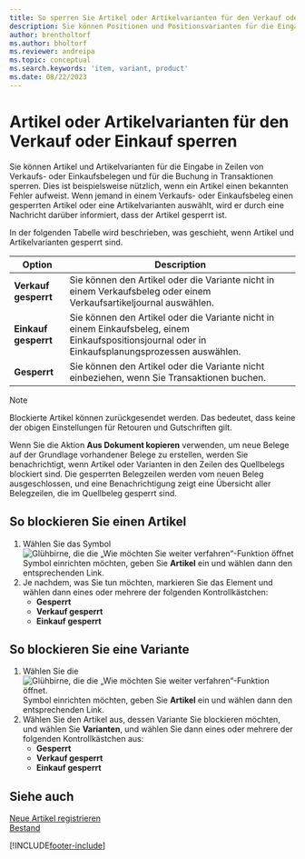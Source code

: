 ```yaml
---
title: So sperren Sie Artikel oder Artikelvarianten für den Verkauf oder Einkauf
description: Sie können Positionen und Positionsvarianten für die Eingabe in Zeilen von Verkaufs- oder Einkaufsbelegen sowie für die Buchung in einer Transaktion sperren.
author: brentholtorf
ms.author: bholtorf
ms.reviewer: andreipa
ms.topic: conceptual
ms.search.keywords: 'item, variant, product'
ms.date: 08/22/2023
---
```

# Artikel oder Artikelvarianten für den Verkauf oder Einkauf sperren

Sie können Artikel und Artikelvarianten für die Eingabe in Zeilen von Verkaufs- oder Einkaufsbelegen und für die Buchung in Transaktionen sperren. Dies ist beispielsweise nützlich, wenn ein Artikel einen bekannten Fehler aufweist. Wenn jemand in einem Verkaufs- oder Einkaufsbeleg einen gesperrten Artikel oder eine Artikelvarianten auswählt, wird er durch eine Nachricht darüber informiert, dass der Artikel gesperrt ist.

In der folgenden Tabelle wird beschrieben, was geschieht, wenn Artikel und Artikelvarianten gesperrt sind.  

|Option|Description|  
|--------------------|------------|  
|**Verkauf gesperrt**|Sie können den Artikel oder die Variante nicht in einem Verkaufsbeleg oder einem Verkaufsartikeljournal auswählen.|  
|**Einkauf gesperrt**|Sie können den Artikel oder die Variante nicht in einem Einkaufsbeleg, einem Einkaufspositionsjournal oder in Einkaufsplanungsprozessen auswählen.|  
|**Gesperrt**|Sie können den Artikel oder die Variante nicht einbeziehen, wenn Sie Transaktionen buchen.|  

> [!NOTE]
> Blockierte Artikel können zurückgesendet werden. Das bedeutet, dass keine der obigen Einstellungen für Retouren und Gutschriften gilt.

Wenn Sie die Aktion **Aus Dokument kopieren** verwenden, um neue Belege auf der Grundlage vorhandener Belege zu erstellen, werden Sie benachrichtigt, wenn Artikel oder Varianten in den Zeilen des Quellbelegs blockiert sind. Die gesperrten Belegzeilen werden vom neuen Beleg ausgeschlossen, und eine Benachrichtigung zeigt eine Übersicht aller Belegzeilen, die im Quellbeleg gesperrt sind.

## So blockieren Sie einen Artikel  

1. Wählen Sie das Symbol ![Glühbirne, die die „Wie möchten Sie weiter verfahren“-Funktion öffnet](media/ui-search/search_small.png "Wie möchten Sie weiter verfahren?") Symbol einrichten möchten, geben Sie **Artikel** ein und wählen dann den entsprechenden Link.  
2. Je nachdem, was Sie tun möchten, markieren Sie das Element und wählen dann eines oder mehrere der folgenden Kontrollkästchen:
    * **Gesperrt**
    * **Verkauf gesperrt**
    * **Einkauf gesperrt**  

## So blockieren Sie eine Variante  

1. Wählen Sie die ![Glühbirne, die die „Wie möchten Sie weiter verfahren“-Funktion öffnet.](media/ui-search/search_small.png "Wie möchten Sie weiter verfahren?") Symbol einrichten möchten, geben Sie **Artikel** ein und wählen dann den entsprechenden Link.  
2. Wählen Sie den Artikel aus, dessen Variante Sie blockieren möchten, und wählen Sie **Varianten**, und wählen Sie dann eines oder mehrere der folgenden Kontrollkästchen aus:  
    * **Gesperrt**
    * **Verkauf gesperrt**
    * **Einkauf gesperrt**

## Siehe auch  

[Neue Artikel registrieren](inventory-how-register-new-items.md)  
[Bestand](inventory-manage-inventory.md)  

[!INCLUDE[footer-include](includes/footer-banner.md)]